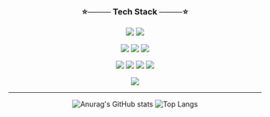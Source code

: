 <div align="center">

<h3>⭐──── Tech Stack ────⭐</h3>
<p><img src="https://img.shields.io/badge/java-007396?style=for-the-badge&logo=java&logoColor=white"> 
      <img src="https://img.shields.io/badge/python-3776AB?style=for-the-badge&logo=python&logoColor=white"></p>

<p><img src="https://img.shields.io/badge/html5-E34F26?style=for-the-badge&logo=html5&logoColor=white"> 
    <img src="https://img.shields.io/badge/css-1572B6?style=for-the-badge&logo=css3&logoColor=white"> 
      <img src="https://img.shields.io/badge/javascript-F7DF1E?style=for-the-badge&logo=javascript&logoColor=black"></p>

<p><img src="https://img.shields.io/badge/oracle-F80000?style=for-the-badge&logo=oracle&logoColor=white"> 
     <img src="https://img.shields.io/badge/mysql-4479A1?style=for-the-badge&logo=mysql&logoColor=white">
          <img src="https://img.shields.io/badge/react-61DAFB?style=for-the-badge&logo=react&logoColor=black"> 
               <img src="https://img.shields.io/badge/node.js-339933?style=for-the-badge&logo=Node.js&logoColor=white"></p>
     
<p><img src="https://img.shields.io/badge/github-181717?style=for-the-badge&logo=github&logoColor=white"></p>

<hr>

![Anurag's GitHub stats](https://github-readme-stats.vercel.app/api?username=Kbigstar&show_icons=true&theme=github_dark)
![Top Langs](https://github-readme-stats.vercel.app/api/top-langs/?username=Kbigstar&layout=compact&theme=github_dark)

</div>
